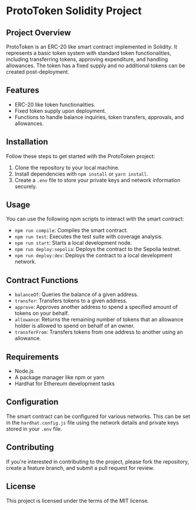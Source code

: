 # ProtoToken Solidity Project

## Project Overview

ProtoToken is an ERC-20 like smart contract implemented in Solidity. It represents a basic token system with standard token functionalities, including transferring tokens, approving expenditure, and handling allowances. The token has a fixed supply and no additional tokens can be created post-deployment.

## Features

- ERC-20 like token functionalities.
- Fixed token supply upon deployment.
- Functions to handle balance inquiries, token transfers, approvals, and allowances.

## Installation

Follow these steps to get started with the ProtoToken project:

1. Clone the repository to your local machine.
2. Install dependencies with `npm install` or `yarn install`.
3. Create a `.env` file to store your private keys and network information securely.

## Usage

You can use the following npm scripts to interact with the smart contract:

- `npm run compile`: Compiles the smart contract.
- `npm run test`: Executes the test suite with coverage analysis.
- `npm run start`: Starts a local development node.
- `npm run deploy:sepolia`: Deploys the contract to the Sepolia testnet.
- `npm run deploy:dev`: Deploys the contract to a local development network.

## Contract Functions

- `balanceOf`: Queries the balance of a given address.
- `transfer`: Transfers tokens to a given address.
- `approve`: Approves another address to spend a specified amount of tokens on your behalf.
- `allowance`: Returns the remaining number of tokens that an allowance holder is allowed to spend on behalf of an owner.
- `transferFrom`: Transfers tokens from one address to another using an allowance.

## Requirements

- Node.js
- A package manager like npm or yarn
- Hardhat for Ethereum development tasks

## Configuration

The smart contract can be configured for various networks. This can be set in the `hardhat.config.js` file using the network details and private keys stored in your `.env` file.

## Contributing

If you're interested in contributing to the project, please fork the repository, create a feature branch, and submit a pull request for review.

## License

This project is licensed under the terms of the MIT license.
